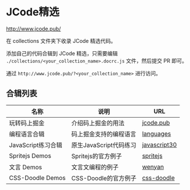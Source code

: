 # JCode精选

http://www.jcode.pub/

在 collections 文件夹下收录 JCode 精选代码。

添加自己的代码合辑到 JCode 精选，只需要编辑 `./collections/<your_collection_name>.docrc.js` 文件，然后提交 PR 即可。

通过 `http://www.jcode.pub/?<your_collection_name>` 进行访问。

## 合辑列表

|名称|说明|URL|
|---|---|---|
|玩转码上掘金|介绍码上掘金的用法|[jcode.pub](https://www.jcode.pub/)|
|编程语言合辑|码上掘金支持的编程语言|[languages](https://www.jcode.pub/?languages)|
|JavaScript练习合辑|原生JavaScript代码练习|[javascript30](https://www.jcode.pub/?javascript30)|
|Spritejs Demos|Spritejs的官方例子|[spritejs](https://www.jcode.pub/?spritejs)|
|文言 Demos|文言文编程的例子|[wenyan](https://www.jcode.pub/?wenyan)|
|CSS-Doodle Demos|CSS-Doodle的官方例子|[css-doodle](https://www.jcode.pub/?css-doodle)|

